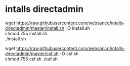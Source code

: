# intalls directadmin

wget https://raw.githubusercontent.com/websanco/intalls-directadmin/master/install.sh -O install.sh  
chmod 755 install.sh  
./install.sh  



wget https://raw.githubusercontent.com/websanco/intalls-directadmin/master/csf.sh -O csf.sh  
chmod 755 csf.sh
./csf.sh  



